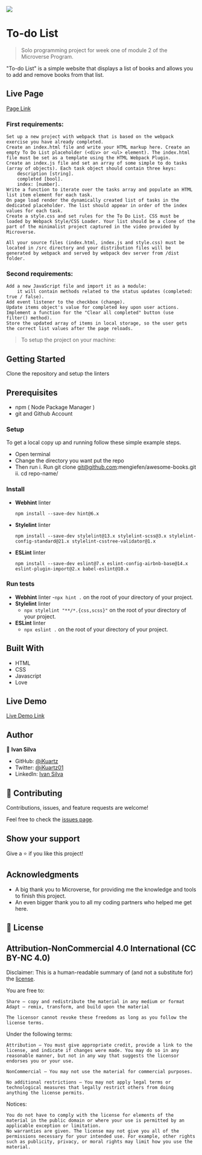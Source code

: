 ![](https://img.shields.io/badge/Microverse-blueviolet)

# To-do List

> Solo programming project for week one of module 2 of the Microverse Program.

<!-- ![Desktop Version](./src/imgs/todo-list.png)
![Mobile Version](./src/imgs/todo-mobile.png) -->

"To-do List" is a simple website that displays a list of books and allows you to add and remove books from that list.

## Live Page

[Page Link](https://ikuartz.github.io/to-do-list/dist/index.html)
### First requirements:


    Set up a new project with webpack that is based on the webpack exercise you have already completed.
    Create an index.html file and write your HTML markup here. Create an empty To Do List placeholder (<div> or <ul> element). The index.html file must be set as a template using the HTML Webpack Plugin.
    Create an index.js file and set an array of some simple to do tasks (array of objects). Each task object should contain three keys:
        description [string].
        completed [bool].
        index: [number].
    Write a function to iterate over the tasks array and populate an HTML list item element for each task.
    On page load render the dynamically created list of tasks in the dedicated placeholder. The list should appear in order of the index values for each task.
    Create a style.css and set rules for the To Do List. CSS must be loaded by Webpack Style/CSS Loader. Your list should be a clone of the part of the minimalist project captured in the video provided by Microverse.

    All your source files (index.html, index.js and style.css) must be located in /src directory and your distribution files will be generated by webpack and served by webpack dev server from /dist folder.

### Second requirements:


    Add a new JavaScript file and import it as a module:
        it will contain methods related to the status updates (completed: true / false).
    Add event listener to the checkbox (change).
    Update items object's value for completed key upon user actions.
    Implement a function for the "Clear all completed" button (use filter() method).
    Store the updated array of items in local storage, so the user gets the correct list values after the page reloads.


> To setup the project on your machine:

## Getting Started

Clone the repository and setup the linters

## Prerequisites

- npm ( Node Package Manager )
- git and Github Account

### Setup

To get a local copy up and running follow these simple example steps.

- Open terminal
- Change the directory you want put the repo
- Then run
  i. Run git clone git@github.com:mengiefen/awesome-books.git
  ii. cd repo-name/

### Install

- **Webhint** linter

  `npm install --save-dev hint@6.x`

- **Stylelint** linter

  `npm install --save-dev stylelint@13.x stylelint-scss@3.x stylelint-config-standard@21.x stylelint-csstree-validator@1.x`

- **ESLint** linter

  `npm install --save-dev eslint@7.x eslint-config-airbnb-base@14.x eslint-plugin-import@2.x babel-eslint@10.x`

### Run tests

- **Webhint** linter -`npx hint .` on the root of your directory of your project.
- **Stylelint** linter
  - `npx stylelint "**/*.{css,scss}"` on the root of your directory of your project.
- **ESLint** linter
  - `npx eslint .` on the root of your directory of your project.




## Built With

- HTML
- CSS
- Javascript
- Love

## Live Demo

[Live Demo Link](https://ikuartz.github.io/to-do-list/)

## Author

👤 **Ivan Silva**

- GitHub: [@iKuartz](https://github.com/iKuartz/)
- Twitter: [@iKuartz01](https://twitter.com/iKuartz01)
- LinkedIn: [Ivan Silva](https://www.linkedin.com/in/ivan-silva-a47058b3/)

## 🤝 Contributing

Contributions, issues, and feature requests are welcome!

Feel free to check the [issues page](https://github.com/iKuartz/to-do-list/issues).

## Show your support

Give a ⭐️ if you like this project!

## Acknowledgments

- A big thank you to Microverse, for providing me the knowledge and tools to finish this project.
- An even bigger thank you to all my coding partners who helped me get here.

## 📝 License

## Attribution-NonCommercial 4.0 International (CC BY-NC 4.0)

Disclaimer: This is a human-readable summary of (and not a substitute for) the [license](https://creativecommons.org/licenses/by-nc/4.0/legalcode).

You are free to:

    Share — copy and redistribute the material in any medium or format
    Adapt — remix, transform, and build upon the material

    The licensor cannot revoke these freedoms as long as you follow the license terms.

Under the following terms:

    Attribution — You must give appropriate credit, provide a link to the license, and indicate if changes were made. You may do so in any reasonable manner, but not in any way that suggests the licensor endorses you or your use.

    NonCommercial — You may not use the material for commercial purposes.

    No additional restrictions — You may not apply legal terms or technological measures that legally restrict others from doing anything the license permits.

Notices:

    You do not have to comply with the license for elements of the material in the public domain or where your use is permitted by an applicable exception or limitation.
    No warranties are given. The license may not give you all of the permissions necessary for your intended use. For example, other rights such as publicity, privacy, or moral rights may limit how you use the material.
